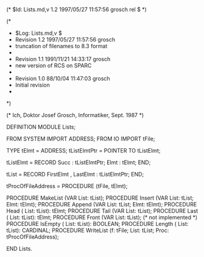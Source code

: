 (* $Id: Lists.md,v 1.2 1997/05/27 11:57:56 grosch rel $ *)

(*
 * $Log: Lists.md,v $
 * Revision 1.2  1997/05/27 11:57:56  grosch
 * truncation of filenames to 8.3 format
 *
 * Revision 1.1  1991/11/21 14:33:17  grosch
 * new version of RCS on SPARC
 *
 * Revision 1.0  88/10/04  11:47:03  grosch
 * Initial revision
 * 
 *)

(* Ich, Doktor Josef Grosch, Informatiker, Sept. 1987 *)

DEFINITION MODULE Lists;

FROM SYSTEM	IMPORT ADDRESS;
FROM IO		IMPORT tFile;

TYPE
   tElmt		= ADDRESS;
   tListElmtPtr		= POINTER TO tListElmt;

   tListElmt		= RECORD
	 Succ		: tListElmtPtr;
	 Elmt		: tElmt;
      END;

   tList		= RECORD
	 FirstElmt	,
	 LastElmt	: tListElmtPtr;
      END;

   tProcOfFileAddress	= PROCEDURE (tFile, tElmt);

PROCEDURE MakeList	(VAR List: tList);
PROCEDURE Insert	(VAR List: tList; Elmt: tElmt);
PROCEDURE Append	(VAR List: tList; Elmt: tElmt);
PROCEDURE Head		(    List: tList): tElmt;
PROCEDURE Tail		(VAR List: tList);
PROCEDURE Last		(    List: tList): tElmt;
PROCEDURE Front		(VAR List: tList);		(* not implemented *)
PROCEDURE IsEmpty	(    List: tList): BOOLEAN;
PROCEDURE Length	(    List: tList): CARDINAL;
PROCEDURE WriteList	(f: tFile; List: tList; Proc: tProcOfFileAddress);

END Lists.
